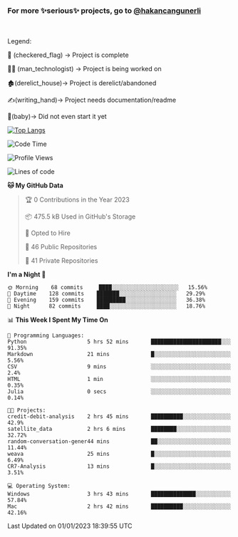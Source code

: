 ### For more ✨serious✨ projects, go to [@hakancangunerli](https://github.com/hakancangunerli)

<br>
<br>
Legend:

🏁 (checkered_flag) -> Project is complete

👨‍💻 (man_technologist)   -> Project is being worked on

🏚️(derelict_house)-> Project is derelict/abandoned

✍️(writing_hand)-> Project needs documentation/readme

👶(baby)-> Did not even start it yet

[![Top Langs](https://github-readme-stats.vercel.app/api/top-langs/?username=johngunerli&layout=compact&hide=tex,html,shell,assembly,C&langs_count=6&exclude_repo=2015-csharp)](https://github.com/anuraghazra/github-readme-stats)


<!--START_SECTION:waka-->
![Code Time](http://img.shields.io/badge/Code%20Time-378%20hrs%2044%20mins-blue)

![Profile Views](http://img.shields.io/badge/Profile%20Views-22-blue)

![Lines of code](https://img.shields.io/badge/From%20Hello%20World%20I%27ve%20Written-9%20Thousand%20lines%20of%20code-blue)

**🐱 My GitHub Data** 

> 🏆 0 Contributions in the Year 2023
 > 
> 📦 475.5 kB Used in GitHub's Storage 
 > 
> 💼 Opted to Hire
 > 
> 📜 46 Public Repositories 
 > 
> 🔑 41 Private Repositories  
 > 
**I'm a Night 🦉** 

```text
🌞 Morning    68 commits     ████░░░░░░░░░░░░░░░░░░░░░   15.56% 
🌆 Daytime    128 commits    ███████░░░░░░░░░░░░░░░░░░   29.29% 
🌃 Evening    159 commits    █████████░░░░░░░░░░░░░░░░   36.38% 
🌙 Night      82 commits     ████░░░░░░░░░░░░░░░░░░░░░   18.76%

```


📊 **This Week I Spent My Time On** 

```text
💬 Programming Languages: 
Python                   5 hrs 52 mins       ██████████████████████░░░   91.35% 
Markdown                 21 mins             █░░░░░░░░░░░░░░░░░░░░░░░░   5.56% 
CSV                      9 mins              ░░░░░░░░░░░░░░░░░░░░░░░░░   2.4% 
HTML                     1 min               ░░░░░░░░░░░░░░░░░░░░░░░░░   0.35% 
Julia                    0 secs              ░░░░░░░░░░░░░░░░░░░░░░░░░   0.14%

🐱‍💻 Projects: 
credit-debit-analysis    2 hrs 45 mins       ██████████░░░░░░░░░░░░░░░   42.9% 
satellite_data           2 hrs 6 mins        ████████░░░░░░░░░░░░░░░░░   32.72% 
random-conversation-gener44 mins             ██░░░░░░░░░░░░░░░░░░░░░░░   11.44% 
weava                    25 mins             █░░░░░░░░░░░░░░░░░░░░░░░░   6.49% 
CR7-Analysis             13 mins             █░░░░░░░░░░░░░░░░░░░░░░░░   3.51%

💻 Operating System: 
Windows                  3 hrs 43 mins       ██████████████░░░░░░░░░░░   57.84% 
Mac                      2 hrs 42 mins       ██████████░░░░░░░░░░░░░░░   42.16%

```


 Last Updated on 01/01/2023 18:39:55 UTC
<!--END_SECTION:waka-->


